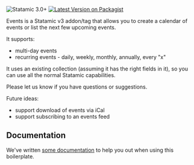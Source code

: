 ![Statamic 3.0+](https://img.shields.io/badge/Statamic-3.0+-FF269E?style=for-the-badge&link=https://statamic.com)
[![Latest Version on Packagist](https://img.shields.io/packagist/v/doublethreedigital/addon-boilerplate.svg?style=flat-square)](https://packagist.org/packages/transformstudios/events)

Events is a Statamic v3 addon/tag that allows you to create a calendar of events or list the next few upcoming events.

It supports:

* multi-day events
* recurring events - daily, weekly, monthly, annually, every "x"

It uses an existing collection (assuming it has the right fields in it), so you can use all the normal Statamic capabilities.

Please let us know if you have questions or suggestions.

Future ideas:

* support download of events via iCal
* support subscribing to an events feed

## Documentation

We've written [some documentation](./DOCUMENTATION.md) to help you out when using this boilerplate.

